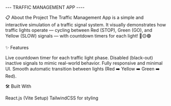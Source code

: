 
--- TRAFFIC MANAGEMENT APP ----

📋 About the Project
The Traffic Management App is a simple and interactive simulation of a traffic signal system.
It visually demonstrates how traffic lights operate — cycling between Red (STOP), Green (GO), and Yellow (SLOW) signals — with countdown timers for each light! 🛑🟡🟢

✨ Features

Live countdown timer for each traffic light phase.
Disabled (black-out) inactive signals to mimic real-world behavior.
Fully responsive and minimal UI.
Smooth automatic transition between lights (Red ➡️ Yellow ➡️ Green ➡️ Red).

🛠️ Built With

React.js (Vite Setup)
TailwindCSS for styling


